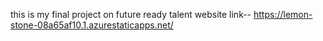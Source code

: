 this is my final project on future ready talent
website link-- https://lemon-stone-08a65af10.1.azurestaticapps.net/
